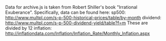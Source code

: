 Data for archive.js is taken from Robert Shiller's book "Irrational Exuberance".
Specifically, data can be found here:
  sp500: http://www.multpl.com/s-p-500-historical-prices/table/by-month
  dividend: http://www.multpl.com/s-p-500-dividend-yield/table?f=m These are divided by 12
  inflation: http://inflationdata.com/Inflation/Inflation_Rate/Monthly_Inflation.aspx
